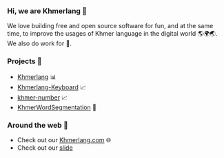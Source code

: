 ### Hi, we are Khmerlang 👋

We love building free and open source software for fun, and at the same time, to improve the usages of Khmer language in the digital world 🌎🌍🌏.
We also do work for 💸.

### Projects 📌

 - [Khmerlang](https://github.com/khmerlang?q=&type=all&language=&sort=stargazers) 📊
 - [Khmerlang-Keyboard](https://github.com/khmerlang/Khmerlang-Keyboard) 📈
 - [khmer-number](https://github.com/khmerlang/khmer-number) 📈
 - [KhmerWordSegmentation](https://github.com/RathanakSreang/KhmerWordSegmentation) 🧠


### Around the web 🧭

 - Check out our [Khmerlang.com](https://khmerlang.com/) 🌐
 - Check out our [slide](https://www.canva.com/design/DAFSB_J1eNM/DNzeIUO2T8IZZuyZmdqDZQ/view?utm_content=DAFSB_J1eNM&utm_campaign=designshare&utm_medium=link2&utm_source=sharebutton)
 
